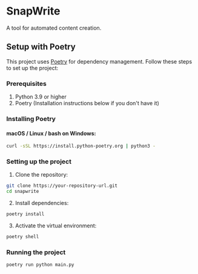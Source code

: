 # SnapWrite

A tool for automated content creation.

## Setup with Poetry

This project uses [Poetry](https://python-poetry.org/) for dependency management. Follow these steps to set up the project:

### Prerequisites

1. Python 3.9 or higher
2. Poetry (Installation instructions below if you don't have it)

### Installing Poetry

#### macOS / Linux / bash on Windows:
```bash
curl -sSL https://install.python-poetry.org | python3 -
```

### Setting up the project

1. Clone the repository:
```bash
git clone https://your-repository-url.git
cd snapwrite
```

2. Install dependencies:
```bash
poetry install
```

3. Activate the virtual environment:
```bash
poetry shell
```

### Running the project

```bash
poetry run python main.py
```
